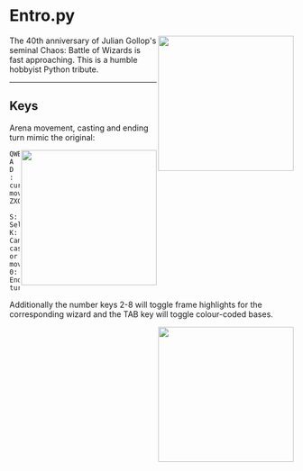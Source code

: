 # Entro.py
<img src="https://github.com/KF-R/Entro.py/assets/6677966/9693b86e-196f-469d-98ac-cc9db00a8ce9" width="240px" align="right">
The 40th anniversary of Julian Gollop's seminal Chaos: Battle of Wizards is fast approaching.  
This is a humble hobbyist Python tribute.
<hr/>

## Keys
Arena movement, casting and ending turn mimic the original:

<img src="https://github.com/KF-R/Entro.py/assets/6677966/fba8f056-fd94-4126-bf5f-c43fe12f1dfd" width="240px" align="right">

```
QWE            
A D  : cursor movement 
ZXC

S: Select 
K: Cancel casting or movement
0: End turn
```

Additionally the number keys 2-8 will toggle frame highlights for the corresponding wizard
and the TAB key will toggle colour-coded bases.


<img src="https://github.com/KF-R/Entro.py/assets/6677966/41f0d51d-6fc5-4597-bf38-ed1a993f9abd" width="240px" align="right">
